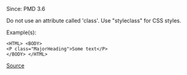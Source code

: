 Since: PMD 3.6

Do not use an attribute called 'class'. Use &quot;styleclass&quot; for CSS styles.

Example(s):
```
<HTML> <BODY>
<P class="MajorHeading">Some text</P>
</BODY> </HTML>
```

[Source](https://pmd.github.io/pmd-5.5.4/pmd-jsp/rules/jsp/basic.html#NoClassAttribute)
